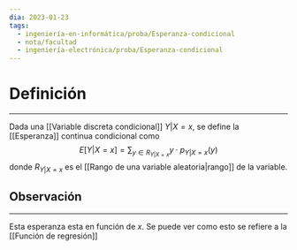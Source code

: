 ```yaml
---
dia: 2023-01-23
tags:
  - ingeniería-en-informática/proba/Esperanza-condicional
  - nota/facultad
  - ingeniería-electrónica/proba/Esperanza-condicional
---
```

# Definición
---
Dada una [[Variable discreta condicional]] $Y|X = x$, se define la [[Esperanza]] continua condicional como $$E[Y|X = x] = \sum_{y \in R_{Y|X = x}} y \cdot p_{Y|X = x}(y)$$ donde $R_{Y|X = x}$ es el [[Rango de una variable aleatoria|rango]] de la variable.

## Observación
---
Esta esperanza esta en función de $x$. Se puede ver como esto se refiere a la [[Función de regresión]]